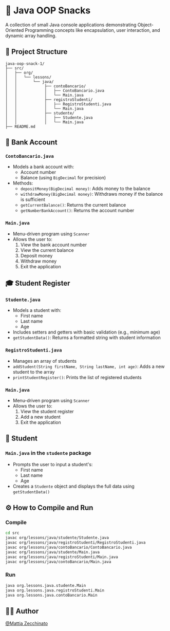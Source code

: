 # 🧃 Java OOP Snacks

A collection of small Java console applications demonstrating Object-Oriented Programming concepts like encapsulation, user interaction, and dynamic array handling.

## 📁 Project Structure

```
java-oop-snack-1/
├── src/
│   ├── org/
│   │   └── lessons/
│   │       └── java/
│   │            ├── contoBancario/
│   │            │   ├── ContoBancario.java
│   │            │   └── Main.java
│   │            ├── registroStudenti/
│   │            │   ├── RegistroStudenti.java
│   │            │   └── Main.java
│   │            ├── studente/
│   │            │   ├── Studente.java
│   │            │   └── Main.java
├── README.md
```

## 💸 Bank Account

### `ContoBancario.java`
- Models a bank account with:
  - Account number
  - Balance (using `BigDecimal` for precision)
- Methods:
  - `depositMoney(BigDecimal money)`: Adds money to the balance
  - `withdrawMoney(BigDecimal money)`: Withdraws money if the balance is sufficient
  - `getCurrentBalance()`: Returns the current balance
  - `getNumberBankAccount()`: Returns the account number

### `Main.java`
- Menu-driven program using `Scanner`
- Allows the user to:
  1. View the bank account number
  2. View the current balance
  3. Deposit money
  4. Withdraw money
  5. Exit the application

## 🎓 Student Register

### `Studente.java`
- Models a student with:
  - First name
  - Last name
  - Age
- Includes setters and getters with basic validation (e.g., minimum age)
- `getStudentData()`: Returns a formatted string with student information

### `RegistroStudenti.java`
- Manages an array of students
- `addStudent(String firstName, String lastName, int age)`: Adds a new student to the array
- `printStudentRegister()`: Prints the list of registered students

### `Main.java`
- Menu-driven program using `Scanner`
- Allows the user to:
  1. View the student register
  2. Add a new student
  3. Exit the application

## 👤 Student

### `Main.java` in the `studente` package
- Prompts the user to input a student's:
  - First name
  - Last name
  - Age
- Creates a `Studente` object and displays the full data using `getStudentData()`

## ⚙️ How to Compile and Run

### Compile

```bash
cd src
javac org/lessons/java/studente/Studente.java
javac org/lessons/java/registroStudenti/RegistroStudenti.java
javac org/lessons/java/contoBancario/ContoBancario.java
javac org/lessons/java/studente/Main.java
javac org/lessons/java/registroStudenti/Main.java
javac org/lessons/java/contoBancario/Main.java
```

### Run

```bash
java org.lessons.java.studente.Main
java org.lessons.java.registroStudenti.Main
java org.lessons.java.contoBancario.Main
```

## 👨‍💻 Author

[@Mattia Zecchinato](https://github.com/MattiaZecchinato)
